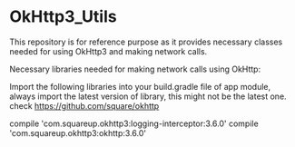 # OkHttp3_Utils
This repository is for reference purpose as it provides necessary classes needed for using OkHttp3 and making network calls.


Necessary libraries needed for making network calls using OkHttp:

Import the following libraries into your build.gradle file of app module,
always import the latest version of library, this might not be the latest one.
check https://github.com/square/okhttp

  compile 'com.squareup.okhttp3:logging-interceptor:3.6.0'
  compile 'com.squareup.okhttp3:okhttp:3.6.0'
